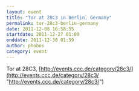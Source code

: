 ```yaml
---
layout: event
title: "Tor at 28C3 in Berlin, Germany"
permalink: tor-28c3-berlin-germany
date: 2011-12-08 16:58:55
startdate: 2011-12-27 01:00
enddate: 2011-12-30 01:59
author: phobos
category: event
---
```


Tor at 28C3, [http://events.ccc.de/category/28c3/](http://events.ccc.de/category/28c3/ "http://events.ccc.de/category/28c3/")
